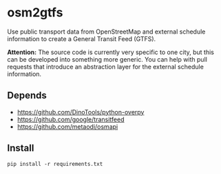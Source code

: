 osm2gtfs
========

Use public transport data from OpenStreetMap and external schedule information to create a General Transit Feed (GTFS).

**Attention:** The source code is currently very specific to one city, but this can be developed into something more generic.
You can help with pull requests that introduce an abstraction layer for the external schedule information.

## Depends


- https://github.com/DinoTools/python-overpy
- https://github.com/google/transitfeed
- https://github.com/metaodi/osmapi

## Install

    pip install -r requirements.txt
